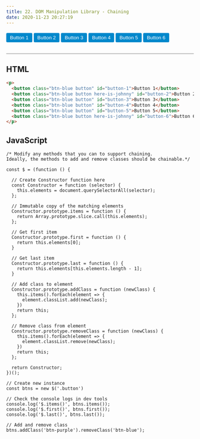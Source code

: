 ```yaml
---
title: 22. DOM Manipulation Library - Chaining
date: 2020-11-23 20:27:19
---
```


<div class="output-container">

  <style type="text/css">
    .button {
      border-color: white;
      outline: none;
      border: none;
      margin-top: 5px;
      padding: 5px 10px;
      border-radius: 3px;
      font-weight: 600px;
      cursor: pointer;
    }

    .button:focus {
      border: red;
      outline: none;
      box-shadow: 0 0 3px 1px #8e45ff;
    }

    .button:active {
      color: #8e45ff;
    }

    .btn-blue {
      background-color: #0088cc;
      color: #ffffff;
    }

    .btn-purple {
      background-color: rebeccapurple;
      color: #ffffff;
    }
  </style>
  <p>
    <button class="btn-blue button" id="button-1">Button 1</button>
    <button class="btn-blue button here-is-johnny" id="button-2">Button 2</button>
    <button class="btn-blue button" id="button-3">Button 3</button>
    <button class="btn-blue button" id="button-4">Button 4</button>
    <button class="btn-blue button" id="button-5">Button 5</button>
    <button class="btn-blue button here-is-johnny" id="button-6">Button 6</button>
  </p>

  <script>
    const $ = (function () {

      // Create Constructor function here
      const Constructor = function (selector) {
        this.elements = document.querySelectorAll(selector);
      };

      // Immutable copy of the matching elements
      Constructor.prototype.items = function () {
        return Array.prototype.slice.call(this.elements);
      };

      // Get first item
      Constructor.prototype.first = function () {
        return this.elements[0];
      }

      // Get last item
      Constructor.prototype.last = function () {
        return this.elements[this.elements.length - 1];
      }

      // Add class to element
      Constructor.prototype.addClass = function (newClass) {
        this.items().forEach(element => {
          element.classList.add(newClass);
        })
        return this;
      };

      // Remove class from element
      Constructor.prototype.removeClass = function (newClass) {
        this.items().forEach(element => {
          element.classList.remove(newClass);
        })
        return this;
      };

      return Constructor;
    })();

    // Create new instance
    const btns = new $('.button');

    // Check the console logs in dev tools
    console.log('$.items()', btns.items());
    console.log('$.first()', btns.first());
    console.log('$.last()', btns.last());

    // Add and remove class
    btns.addClass('btn-purple').removeClass('btn-blue');
  </script>

</div>

<div class="html-container" style="border-top: .5px solid grey; margin-top: 30px;">

## HTML

```HTML
<p>
  <button class="btn-blue button" id="button-1">Button 1</button>
  <button class="btn-blue button here-is-johnny" id="button-2">Button 2</button>
  <button class="btn-blue button" id="button-3">Button 3</button>
  <button class="btn-blue button" id="button-4">Button 4</button>
  <button class="btn-blue button" id="button-5">Button 5</button>
  <button class="btn-blue button here-is-johnny" id="button-6">Button 6</button>
</p>
```

</div>
<div class="js-container">

## JavaScript

```JS
/* Modify any methods that you can to support chaining. 
Ideally, the methods to add and remove classes should be chainable.*/

const $ = (function () {

  // Create Constructor function here
  const Constructor = function (selector) {
    this.elements = document.querySelectorAll(selector);
  };

  // Immutable copy of the matching elements
  Constructor.prototype.items = function () {
    return Array.prototype.slice.call(this.elements);
  };

  // Get first item
  Constructor.prototype.first = function () {
    return this.elements[0];
  }

  // Get last item
  Constructor.prototype.last = function () {
    return this.elements[this.elements.length - 1];
  }

  // Add class to element
  Constructor.prototype.addClass = function (newClass) {
    this.items().forEach(element => {
      element.classList.add(newClass);
    })
    return this;
  };

  // Remove class from element
  Constructor.prototype.removeClass = function (newClass) {
    this.items().forEach(element => {
      element.classList.remove(newClass);
    })
    return this;
  };

  return Constructor;
})();

// Create new instance
const btns = new $('.button')

// Check the console logs in dev tools
console.log('$.items()', btns.items());
console.log('$.first()', btns.first());
console.log('$.last()', btns.last());

// Add and remove class
btns.addClass('btn-purple').removeClass('btn-blue');
```
</div>
